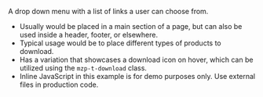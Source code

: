 A drop down menu with a list of links a user can choose from.

- Usually would be placed in a main section of a page, but can also be used
  inside a header, footer, or elsewhere.
- Typical usage would be to place different types of products to download.
- Has a variation that showcases a download icon on hover, which can be utilized
  using the `mzp-t-download` class.
- Inline JavaScript in this example is for demo purposes only. Use external
  files in production code.
